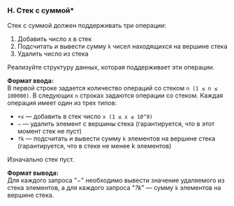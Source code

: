 ### H. Стек с суммой*

Стек с суммой должен поддерживать три операции:
1. Добавить число x в стек
2. Подсчитать и вывести сумму `k` чисел находящихся на вершине стека
3. Удалить число из стека 

Реализуйте структуру данных, которая поддерживает эти операции.

**Формат ввода:**<br>
В первой строке задается количество операций со стеком `n (1 ≤ n ≤ 100000)`.
В следующих `n` строках задаются операции со стеком. Каждая операция имеет один из трех типов:
* `+x` — добавить в стек число `x (1 ≤ x ≤ 10^9)`
* `−` — удалить элемент с вершины стека (гарантируется, что в этот момент стек не пуст)
* `?k` — подсчитать и вывести сумму `k` элементов на вершине стека (гарантируется, что в стеке не менее k элементов)

Изначально стек пуст.

**Формат вывода:**<br>
Для каждого запроса "_−_" необходимо вывести значение удаляемого из стека элементов, 
а для каждого запроса "_?k_" — сумму `k` элементов на вершине стека.